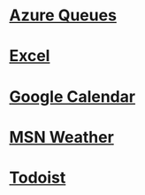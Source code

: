 
# [Azure Queues](AzureQueues/index.md)

# [Excel](Excel/index.md)

# [Google Calendar](GoogleCalendar/index.md)

# [MSN Weather](MsnWeather/index.md)

# [Todoist](Todoist/index.md)

